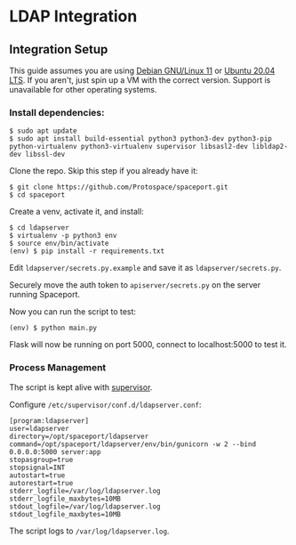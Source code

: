 # LDAP Integration

## Integration Setup

This guide assumes you are using [Debian GNU/Linux 11](https://cdimage.debian.org/cdimage/unofficial/non-free/images-including-firmware/archive/11.2.0+nonfree/amd64/iso-cd/firmware-11.2.0-amd64-netinst.iso) or [Ubuntu 20.04 LTS](https://releases.ubuntu.com/20.04/). If you
aren't, just spin up a VM with the correct version. Support is unavailable for other operating systems.

### Install dependencies:

```
$ sudo apt update
$ sudo apt install build-essential python3 python3-dev python3-pip python-virtualenv python3-virtualenv supervisor libsasl2-dev libldap2-dev libssl-dev
```

Clone the repo. Skip this step if you already have it:

```
$ git clone https://github.com/Protospace/spaceport.git
$ cd spaceport
```

Create a venv, activate it, and install:

```
$ cd ldapserver
$ virtualenv -p python3 env
$ source env/bin/activate
(env) $ pip install -r requirements.txt
```

Edit `ldapserver/secrets.py.example` and save it as `ldapserver/secrets.py`.

Securely move the auth token to `apiserver/secrets.py` on the server running Spaceport.

Now you can run the script to test:

```
(env) $ python main.py
```

Flask will now be running on port 5000, connect to localhost:5000 to test it.

### Process Management

The script is kept alive with [supervisor](https://pypi.org/project/supervisor/).

Configure `/etc/supervisor/conf.d/ldapserver.conf`:

```
[program:ldapserver]
user=ldapserver
directory=/opt/spaceport/ldapserver
command=/opt/spaceport/ldapserver/env/bin/gunicorn -w 2 --bind 0.0.0.0:5000 server:app
stopasgroup=true
stopsignal=INT
autostart=true
autorestart=true
stderr_logfile=/var/log/ldapserver.log
stderr_logfile_maxbytes=10MB
stdout_logfile=/var/log/ldapserver.log
stdout_logfile_maxbytes=10MB
```

The script logs to `/var/log/ldapserver.log`.
